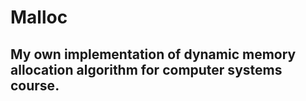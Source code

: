 # Malloc

## My own implementation of dynamic memory allocation algorithm for computer systems course.
